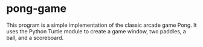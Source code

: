 # pong-game
This program is a simple implementation of the classic arcade game Pong. It uses the Python Turtle module to create a game window, two paddles, a ball, and a scoreboard.
